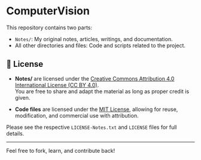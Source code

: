 # ComputerVision

This repository contains two parts:

- `Notes/`: My original notes, articles, writings, and documentation.  
- All other directories and files: Code and scripts related to the project.

## 📄 License

- **Notes/** are licensed under the [Creative Commons Attribution 4.0 International License (CC BY 4.0)](https://creativecommons.org/licenses/by/4.0/).  
  You are free to share and adapt the material as long as proper credit is given.

- **Code files** are licensed under the [MIT License](./LICENSE), allowing for reuse, modification, and commercial use with attribution.

Please see the respective `LICENSE-Notes.txt` and `LICENSE` files for full details.

---

Feel free to fork, learn, and contribute back!
